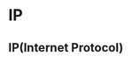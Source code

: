 IP
=====================================
IP(Internet Protocol)
----------------------------------------
